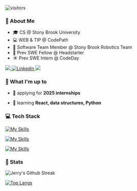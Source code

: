 ![visitors](https://vbr.nathanchung.dev/badge?page_id=NotJerwee.NotJerwee&color=00cf00)

### 👋 About Me 
- 🎓 CS @ Stony Brook University
- 💻 WEB & TIP @ CodePath
- 🤖 Software Team Member @ Stony Brook Robotics Team
- 🏁 Prev SWE Fellow @ Headstarter
- ☀️ Prev SWE Intern @ CodeDay

<a href="mailto:jerrylin2488@gmail.com">
    <img src="https://img.shields.io/badge/Gmail-333333?style=for-the-badge&logo=gmail&logoColor=red" />
  </a>
  <a href="https://linkedin.com/in/lin-jerry/" target="_blank">
    <img src="https://img.shields.io/badge/LinkedIn-0077B5?style=for-the-badge&logo=linkedin&logoColor=white" alt="Linkedin" />
  </a>
  <a href="" target="_blank">
     <img src="https://img.shields.io/badge/Portfolio-FF5722?style=for-the-badge&logo=todoist&logoColor=white" target="_blank" /> 
  </a>

 ### 💭 What I'm up to
 - 🔭 applying for **2025 internships**
 
 - 🌱 learning **React, data structures, Python**

 
### 💻 Tech Stack
<!-- Badges from https://github.com/tandpfun/skill-icons -->
[![My Skills](https://skillicons.dev/icons?i=js,ts,java,python,c,cpp,ocaml,html,css)](https://skillicons.dev)

[![My Skills](https://skillicons.dev/icons?i=nextjs,react,nodejs,expressjs,postgresql,mongodb,tailwindcss,bootstrap,materialui)](https://skillicons.dev)

[![My Skills](https://skillicons.dev/icons?i=aws,git,firebase,postman,vercel,figma,github,vscode)](https://skillicons.dev)

### 💯 Stats 
<!-- https://github.com/anuraghazra/github-readme-stats?tab=readme-ov-file#all-demos -->
<!-- Github Stats -->
<!--![Jerry's GitHub Stats](https://github-readme-stats.vercel.app/api?username=NotJerwee&show_icons=true&theme=transparent) -->

<!-- GitHub Streak -->
![Jerry's Github Streak](https://github-readme-streak-stats.herokuapp.com/?user=NotJerwee&show_icons=true&theme=transparent)

<!-- Most used languages -->
[![Top Langs](https://github-readme-stats.vercel.app/api/top-langs/?username=NotJerwee&layout=donut&show_icons=true&theme=transparent)](https://github.com/NotJerwee/github-readme-stats)

